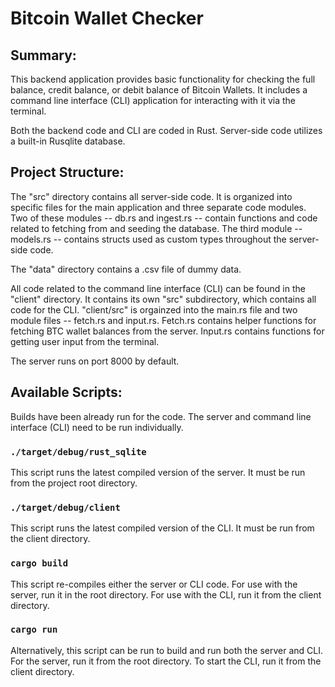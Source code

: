 # Bitcoin Wallet Checker

## Summary:
This backend application provides basic functionality for checking the full balance, credit balance, or debit balance of Bitcoin Wallets. It includes a command line interface (CLI) application for interacting with it via the terminal.

Both the backend code and CLI are coded in Rust. Server-side code utilizes a built-in Rusqlite database.

## Project Structure:
The "src" directory contains all server-side code. It is organized into specific files for the main application and three separate code modules. Two of these modules -- db.rs and ingest.rs -- contain functions and code related to fetching from and seeding the database. The third module -- models.rs -- contains structs used as custom types throughout the server-side code.

The "data" directory contains a .csv file of dummy data.

All code related to the command line interface (CLI) can be found in the "client" directory. It contains its own "src" subdirectory, which contains all code for the CLI. "client/src" is orgainzed into the main.rs file and two module files -- fetch.rs and input.rs. Fetch.rs contains helper functions for fetching BTC wallet balances from the server. Input.rs contains functions for getting user input from the terminal.

The server runs on port 8000 by default.

## Available Scripts:
Builds have been already run for the code. The server and command line interface (CLI) need to be run individually.

### `./target/debug/rust_sqlite`
This script runs the latest compiled version of the server. It must be run from the project root directory.

### `./target/debug/client`
This script runs the latest compiled version of the CLI. It must be run from the client directory.

### `cargo build`
This script re-compiles either the server or CLI code. For use with the server, run it in the root directory. For use with the CLI, run it from the client directory.

### `cargo run`
Alternatively, this script can be run to build and run both the server and CLI. For the server, run it from the root directory. To start the CLI, run it from the client directory.




